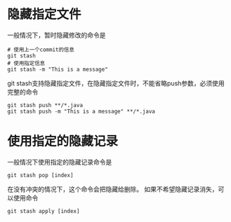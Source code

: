 # 隐藏指定文件
一般情况下，暂时隐藏修改的命令是
```shell
# 使用上一个commit的信息
git stash
# 使用指定信息
git stash -m "This is a message"
```

git stash支持隐藏指定文件，在隐藏指定文件时，不能省略push参数，必须使用完整的命令
```shell
git stash push **/*.java
git stash push -m "This is a message" **/*.java
```

# 使用指定的隐藏记录
一般情况下使用指定的隐藏记录命令是
```shell
git stash pop [index]
```

在没有冲突的情况下，这个命令会把隐藏给删除。
如果不希望隐藏记录消失，可以使用命令
```shell
git stash apply [index]
```